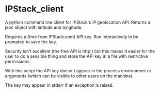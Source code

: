 # IPStack_client

A python command line client for IPStack's IP geolocation
API. Returns a json object with latitude and longitude.

Requires a (free from IPStack.com) API key. Run interactively to be
prompted to save the key.

Security isn't excellent (the free API is http!) but this
makes it easier for the user to do a sensible thing and
store the API key in a file with restrictive permissions.

With this script the API key doesn't appear in the process
environment or arguments (which can be visible to other
users on the machine).

The key may appear in stderr if an exception is raised.
